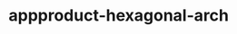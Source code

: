  # appproduct-hexagonal-arch                 
            
         
                 
           
          
              
                  
          
          
    
     
 
